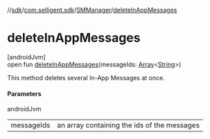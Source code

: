 //[sdk](../../../index.md)/[com.selligent.sdk](../index.md)/[SMManager](index.md)/[deleteInAppMessages](delete-in-app-messages.md)

# deleteInAppMessages

[androidJvm]\
open fun [deleteInAppMessages](delete-in-app-messages.md)(messageIds: [Array](https://kotlinlang.org/api/latest/jvm/stdlib/kotlin/-array/index.html)&lt;[String](https://developer.android.com/reference/kotlin/java/lang/String.html)&gt;)

This method deletes several In-App Messages at once.

#### Parameters

androidJvm

| | |
|---|---|
| messageIds | an array containing the ids of the messages |
